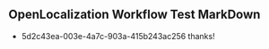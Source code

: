 ## OpenLocalization Workflow Test MarkDown
* 5d2c43ea-003e-4a7c-903a-415b243ac256 thanks!

<!--HONumber=Nov16_HO1-->



